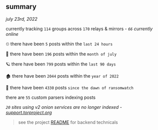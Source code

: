 
## summary
_july 23rd, 2022_

currently tracking `114` groups across `170` relays & mirrors - _`66` currently online_

⏲ there have been `5` posts within the `last 24 hours`

🦈 there have been `196` posts within the `month of july`

🪐 there have been `799` posts within the `last 90 days`

🏚 there have been `2044` posts within the `year of 2022`

🦕 there have been `4330` posts `since the dawn of ransomwatch`

there are `55` custom parsers indexing posts

_`20` sites using v2 onion services are no longer indexed - [support.torproject.org](https://support.torproject.org/onionservices/v2-deprecation/)_

> see the project [README](https://github.com/joshhighet/ransomwatch#ransomwatch--) for backend technicals
